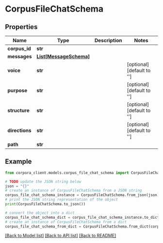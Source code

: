 # CorpusFileChatSchema


## Properties

Name | Type | Description | Notes
------------ | ------------- | ------------- | -------------
**corpus_id** | **str** |  | 
**messages** | [**List[MessageSchema]**](MessageSchema.md) |  | 
**voice** | **str** |  | [optional] [default to '']
**purpose** | **str** |  | [optional] [default to '']
**structure** | **str** |  | [optional] [default to '']
**directions** | **str** |  | [optional] [default to '']
**path** | **str** |  | 

## Example

```python
from corpora_client.models.corpus_file_chat_schema import CorpusFileChatSchema

# TODO update the JSON string below
json = "{}"
# create an instance of CorpusFileChatSchema from a JSON string
corpus_file_chat_schema_instance = CorpusFileChatSchema.from_json(json)
# print the JSON string representation of the object
print(CorpusFileChatSchema.to_json())

# convert the object into a dict
corpus_file_chat_schema_dict = corpus_file_chat_schema_instance.to_dict()
# create an instance of CorpusFileChatSchema from a dict
corpus_file_chat_schema_from_dict = CorpusFileChatSchema.from_dict(corpus_file_chat_schema_dict)
```
[[Back to Model list]](../README.md#documentation-for-models) [[Back to API list]](../README.md#documentation-for-api-endpoints) [[Back to README]](../README.md)


